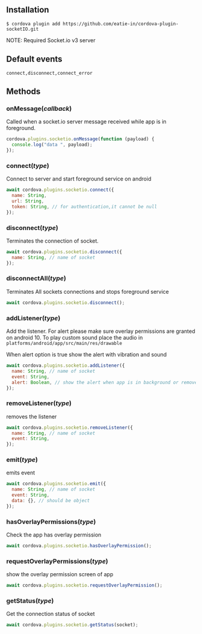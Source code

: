## Installation

    $ cordova plugin add https://github.com/eatie-in/cordova-plugin-socketIO.git

NOTE: Required Socket.io v3 server

## Default events

```
connect,disconnect,connect_error
```

## Methods

### onMessage(_callback_)

Called when a socket.io server message received while app is in foreground.

```js
cordova.plugins.socketio.onMessage(function (payload) {
  console.log("data ", payload);
});
```

### connect(_type_)

Connect to server and start foreground service on android

```js
await cordova.plugins.socketio.connect({
  name: String,
  url: String,
  token: String, // for authentication,it cannot be null
});
```

### disconnect(_type_)

Terminates the connection of socket.

```js
await cordova.plugins.socketio.disconnect({
  name: String, // name of socket
});
```

### disconnectAll(_type_)

Terminates All sockets connections and stops foreground service

```js
await cordova.plugins.socketio.disconnect();
```

### addListener(_type_)

Add the listener. For alert please make sure overlay permissions are granted on android 10. To play custom sound place the audio in `platforms/android/app/src/main/res/drawable`

When alert option is true show the alert with vibration and sound

```js
await cordova.plugins.socketio.addListener({
  name: String, // name of socket
  event: String,
  alert: Boolean, // show the alert when app is in background or removed from recent apps
});
```

### removeListener(_type_)

removes the listener

```js
await cordova.plugins.socketio.removeListener({
  name: String, // name of socket
  event: String,
});
```

### emit(_type_)

emits event

```js
await cordova.plugins.socketio.emit({
  name: String, // name of socket
  event: String,
  data: {}, // should be object
});
```

### hasOverlayPermissions(_type_)

Check the app has overlay permission

```js
await cordova.plugins.socketio.hasOverlayPermission();
```

### requestOverlayPermissions(_type_)

show the overlay permission screen of app

```js
await cordova.plugins.socketio.requestOverlayPermission();
```

### getStatus(_type_)

Get the connection status of socket

```js
await cordova.plugins.socketio.getStatus(socket);
```
